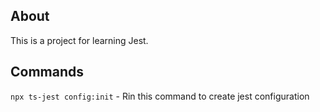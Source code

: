 ## About

This is a project for learning Jest.

## Commands

`npx ts-jest config:init` - Rin this command to create jest configuration
